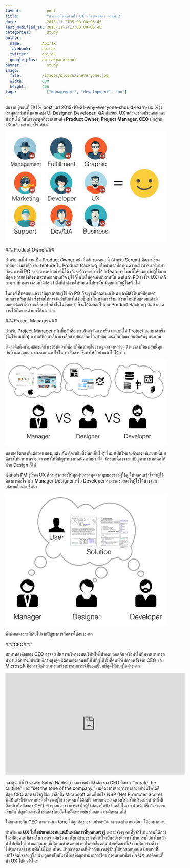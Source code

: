 ```yaml
---
layout:           post
title:            "ตำแหน่งไหนบ้างที่ใช้ UX แล้วงานลดลง ตอนที่ 2"
date:             2015-11-2T05:00:00+05:45
last_modified_at: 2015-11-2T13:00:00+05:45
categories:       study
author:
  name:         Apirak
  facebook:     apirak
  twitter:      apirak
  google_plus:  apirakpanatkool
banner:           study
image:
  file:         /images/blog/uxineveryone.jpg
  width:        600
  height:       406
tags:             ["management", "development", "ux"]
---
```



ต่อจาก [ตอนที่ 1]({% post_url 2015-10-21-why-everyone-should-learn-ux %}) เราพูดถึงว่าทำไมตำแหน่ง UI Designer, Developer, QA ถ้าเรียน UX แล้วจะช่วยประหยัดเวลาทำงานได้ วันนี้เราจะพูดถึงว่าตำแหน่ง **Product Owner, Project Manager, CEO** เมื่อรู้จัก UX แล้วจะช่วยอะไรได้บ้าง

![Product Backlog](/images/blog/uxineveryone.jpg)

###Product Owner###

สำหรับคนที่ทำงานเป็น Product Owner หน้าที่หลักของคนๆ นี้ (สำหรับ Scrum) คือการเรียงลำดับความสำคัญของ feature ใน Product Backlog หรือทำหน้าที่กำหนดว่าอะไรน่าจะเอามาทำก่อน การที่ PO จะสามารถทำหน้าที่นี้ได้ เค้าจะต้องคาดการได้ว่า feature ไหนที่ให้คุณค่ากับผู้ใช้มากที่สุด หลายครั้งถึงงานจะทำออกมาเสร็จ ผู้ใช้ก็ไม่ได้ให้คุณค่ากับงานนั้น ดังนั้นถ้า PO เข้าใจ UX เค้าก็สามารถที่จะตรวจสอบได้ก่อนว่าสิ่งที่กำลังจะให้ทีมเอาไปทำนั้น มีคุณค่ากับผู้ใช้หรือไม่

<!--more-->

ในกรณีที่ทดสอบแล้วว่ามีคุณค่ากับผู้ใช้ ตัว PO ก็จะรู้ว่ามีคุณค่าแค่ไหน แล้วมีตัวไหนที่มีคุณค่ามากกว่าหรือเปล่า ซึ่งช่วยให้การจัดลำดับทำได้ง่ายขึ้นมา ในทางตรงข้ามถ้างานไหนที่ทดสอบแล้วมีคุณค่าน้อย มีความเสี่ยง หรือถึงขั้นไม่มีคุณค่า ก็จะได้ดึงออกไปงาน Product Backlog ซะ ช่วยลดงานให้ทีมและตัวเองได้มหาศาล

###Project Manager###

สำหรับ Project Manager หน้าที่หลักคือการบริหารจัดการหรือวางแผนให้ Project ออกมาสำเร็จ (ไม่ใช่แค่เสร็จ) การแก้ปัญหาเรื่องการสื่อสารย่อมเป็นเรื่องสำคัญ และเป็นปัญหาอันดับต้นๆ แน่นอน

ยิ่งเราคิดถึงบริบทของบริษัทซอร์ฟแวร์ที่มีคนที่มีความเชียวชาญมาจากหลายๆ ด้านเวลาที่คนกลุ่มนี้คุยกันก็จะเอามุมมองของตนเองมาใช้ในการสื่อสาร ซึ่งทำให้อีกฝ่ายเข้าใจได้ยาก

![Communication Problems](/images/blog/communication.jpg)

หลายครั้งเวลาที่แต่ละคนมองมุมต่างกัน ก็จะหยิบสิ่งที่คนอื่นไม่รู้ ขึ้นมาเป็นไพ่ของตัวเอง เช่นระบบนี้ผมคิดว่าไม่น่าทำเพราะอาจจะทำให้มีปัญหาทางเทคนิคตามมา ทั้งๆ ที่ระบบนี้อาจจะแก้ปัญหาทางเทคนิคได้ด้วย Design ก็ได้

ดังนั้นถ้า PM รู้เรื่อง UX ก็สามารถลองให้ทุกผ่ายลองพูดจากมุมมองของผู้ใช้ดู ให้ทุกคนเข้าใจว่าผู้ใช้ต้องการอะไร ทาง Manager Designer หรือ Developer สามารถช่วยอะไรผู้ใช้ได้บ้าง เวลาอธิบายก็จะง่ายขึ้นมา

![User centered design](/images/blog/usercenter.jpg)

ซึ่งช่วยลดเวลาที่เสียไปจากปัญหาการสื่อสารได้อย่างมาก

###CEO###

บทบาทสำคัญของ CEO อาจจะเป็นการบริหารงานบริษัทให้ไปรอดปลอดภัย หรือทำให้ทีมงานสามารถทำงานได้อย่างมีประสิทธิภาพสูงสุด แต่ถ้าลองย้อนกลับไปที่ผู้ใช้ สิ่งที่คนทั่วไปคาดหวังจาก CEO ของ Microsoft คือการที่เค้าสามารถสร้างประสบการณ์ที่ยอดเยี่ยมที่สุดให้กับผู้ใช้ต่างหาก

<iframe width="560" height="315" src="https://www.youtube.com/embed/UcoS9aQItgA" frameborder="0" allowfullscreen></iframe>
<br/>

ลองดูนาทีที่ 9 นะครับ Satya Nadella บอกว่าหน้าที่สำคัญของ CEO คือการ “curate the culture” และ “set the tone of the company.” ผมคิดว่าถ้าต้องการทำสองอย่างนี้ให้ได้ดีที่สุด CEO ต้องเข้าใจผู้ใช้อย่างลึกซึ้ง Microsoft ตอนนี้สนใจ NSP (Net Promoter Score) ซึ่งเป็นตัวชี้วัดความพึงพอใจของผู้ใช้ (อยากมาใช้อีกมั๊ย อยากแนะนำคนอื่นให้มาใช้หรือเปล่า) ถ้าสิ่งนี้คือหน้าที่หลักของ CEO จริงๆ ผมมองว่าการเข้าใจผู้ใช้ก่อนเป็นปัจจัยหลักในการทำหน้าที่นี้ ถ้าสามารถเริ่มต้นได้ถูกต้องงานก็จะลดลงโดยอัตโนมัติเพราะมันช่วยลดความผิดพลาดได้

โดยเฉพาะกับ CEO การกำหนด tone ได้ถูกต้องจะช่วยประหยัดเวลาของตำแหน่งอื่นๆ ได้อีกมากมาย

สำหรับผม **UX ไม่ใช่ตำแหน่งงาน แต่เป็นหลักการที่ทุกคนควรรู้** เพราะจริงๆ คนที่รู้จักโปรแกรมนี้ดีกว่าใครก็คือคนที่มีส่วนในการสร้างมันขึ้นมา ตั้งแต่ฝ่ายธุรกิจที่เข้าใจเป็นอย่างดีว่าทำโปรแกรมไปทำไมแล้วทำไปเพื่อใคร ฝ่ายออกแบบที่เป็นคนกำหนดหน้าตาในทุกขั้นตอน ฝ่ายพัฒนาที่เข้าใจเป็นอย่างดีว่าโปรแกรมสร้างมาเพื่อให้ใช้แบบไหน ฝ่ายการตลาดที่ทำวิจัยมาจนรู้จักผู้ใช้ทุกซอกทุกมุม ฝ่ายขายที่เข้าใจจิตใจของผู้ซื้อ ฝ่ายลูกค้าสัมพันธ์ที่ใกล้ชิดลูกค้ามากกว่าใคร ถ้าคนเหล่านี้เข้าใจ UX เค้าคือคนที่ทำ UX ได้ดีกว่าใคร

